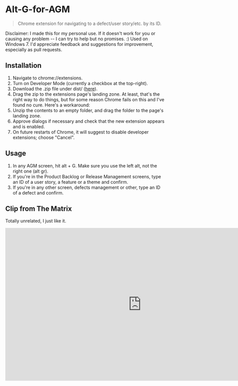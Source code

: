 # Alt-G-for-AGM

> Chrome extension for navigating to a defect/user story/etc. by its ID.

Disclaimer: I made this for my personal use. If it doesn't work for you or causing any problem -- I can try to help but no promises. :) Used on Windows 7. I'd appreciate feedback and suggestions for improvement, especially as pull requests.

## Installation
1. Navigate to chrome://extensions.
2. Turn on Developer Mode (currently a checkbox at the top-right).
3. Download the .zip file under dist/ ([here](dist/Alt-G-for-AGM.zip?raw=true)).
4. Drag the zip to the extensions page's landing zone. At least, that's the right way to do things, but for some reason Chrome fails on this and I've found no cure. Here's a workaround:
5. Unzip the contents to an empty folder, and drag the folder to the page's landing zone.
6. Approve dialogs if necessary and check that the new extension appears and is enabled.
7. On future restarts of Chrome, it will suggest to disable developer extensions; choose "Cancel".

## Usage
1. In any AGM screen, hit alt + G. Make sure you use the left alt, not the right one (alt gr).
2. If you're in the Product Backlog or Release Management screens, type an ID of a user story, a feature or a theme and confirm.
3. If you're in any other screen, defects management or other, type an ID of a defect and confirm.

## Clip from The Matrix
Totally unrelated, I just like it.
<iframe width="853" height="480" src="https://www.youtube.com/embed/iuslUzbJEaw?rel=0&amp;showinfo=0" frameborder="0" allowfullscreen></iframe>
